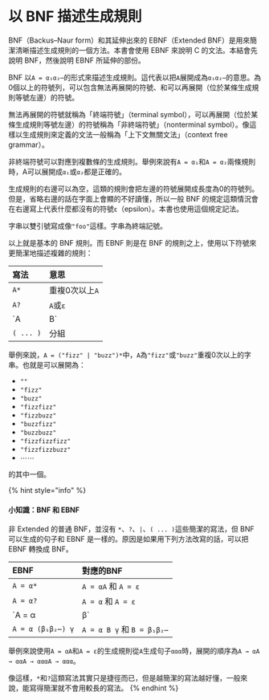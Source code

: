 # 以 BNF 描述生成規則

BNF（Backus–Naur form）和其延伸出來的 EBNF（Extended BNF）是用來簡潔清晰描述生成規則的一個方法。本書會使用 EBNF 來說明 C 的文法。本結會先說明 BNF，然後說明 EBNF 所延伸的部份。

BNF 以`A = α₁α₂⋯`的形式來描述生成規則。這代表以把`A`展開成為`α₁α₂⋯`的意思。為0個以上的符號列，可以包含無法再展開的符號、和可以再展開（位於某條生成規則等號左邊）的符號。

無法再展開的符號就稱為「終端符號」（terminal symbol），可以再展開（位於某條生成規則等號左邊）的符號稱為「非終端符號」（nonterminal symbol）。像這樣以生成規則來定義的文法一般稱為「上下文無關文法」（context free grammar）。

非終端符號可以對應到複數條的生成規則。舉例來說有`A = α₁`和`A = α₂`兩條規則時，A可以展開成`α₁`或`α₂`都是正確的。

生成規則的右邊可以為空，這類的規則會把左邊的符號展開成長度為0的符號列。但是，省略右邊的話在字面上會顯的不好讀懂，所以一般 BNF 的規定這類情況會在右邊寫上代表什麼都沒有的符號`ε`（epsilon）。本書也使用這個規定記法。

字串以雙引號寫成像`"foo"`這樣。字串為終端記號。

以上就是基本的 BNF 規則。而 EBNF 則是在 BNF 的規則之上，使用以下符號來更簡潔地描述複雜的規則：

| 寫法 | 意思 |
| :--- | :--- |
| `A*` | 重複0次以上`A` |
| `A?` | `A`或`ε` |
| `A | B` | `A`或`B` |
| `( ... )` | 分組 |

舉例來說，`A = ("fizz" | "buzz")*`中，`A`為`"fizz"`或`"buzz"`重複0次以上的字串。也就是可以展開為：

* `""`
* `"fizz"`
* `"buzz"`
* `"fizzfizz"`
* `"fizzbuzz"`
* `"buzzfizz"`
* `"buzzbuzz"`
* `"fizzfizzfizz"`
* `"fizzfizzbuzz"`
* ⋯⋯

的其中一個。

{% hint style="info" %}
#### 小知識：BNF 和 EBNF

非 Extended 的普通 BNF，並沒有 `*`、`?`、`|`、`( ... )`這些簡潔的寫法，但 BNF 可以生成的句子和 EBNF 是一樣的。原因是如果用下列方法改寫的話，可以把 EBNF 轉換成 BNF。

| EBNF | 對應的BNF |
| :--- | :--- |
| `A = α*` | `A = αA` 和 `A = ε` |
| `A = α?` | `A = α` 和 `A = ε` |
| `A = α | β` | `A = α` 和 `A = β` |
| `A = α (β₁β₂⋯) γ` | `A = α B γ` 和 `B = β₁β₂⋯` |

舉例來說使用`A = αA`和`A = ε`的生成規則從`A`生成句子`ααα`時，展開的順序為`A → αA → ααA → αααA → ααα`。

像這樣，`*`和`?`這類寫法其實只是捷徑而已，但是越簡潔的寫法越好懂，一般來說，能寫得簡潔就不會用較長的寫法。
{% endhint %}

